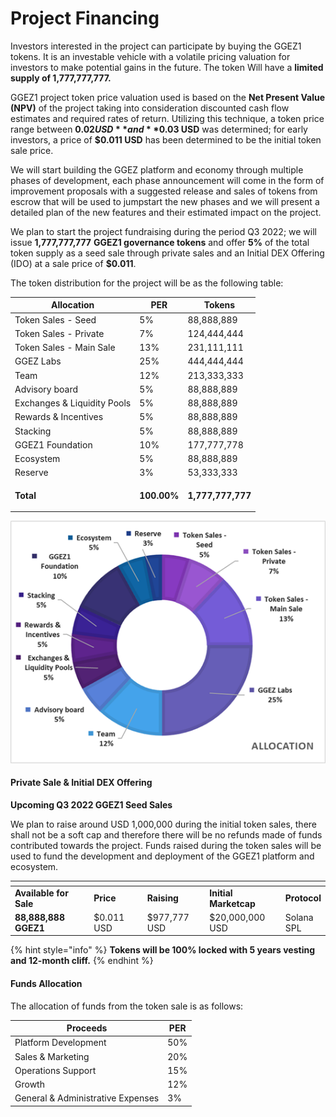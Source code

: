 # Project Financing

Investors interested in the project can participate by buying the GGEZ1 tokens. It is an investable vehicle with a volatile pricing valuation for investors to make potential gains in the future. The token Will have a **limited supply of 1,777,777,777.**

GGEZ1 project token price valuation used is based on the **Net Present Value (NPV)** of the project taking into consideration discounted cash flow estimates and required rates of return. Utilizing this technique, a token price range between **$0.02 USD** and **$0.03 USD** was determined; for early investors, a price of **$0.011 USD** has been determined to be the initial token sale price.

We will start building the GGEZ platform and economy through multiple phases of development, each phase announcement will come in the form of improvement proposals with a suggested release and sales of tokens from escrow that will be used to jumpstart the new phases and we will present a detailed plan of the new features and their estimated impact on the project.

We plan to start the project fundraising during the period Q3 2022; we will issue **1,777,777,777** **GGEZ1 governance tokens** and offer **5%** of the total token supply as a seed sale through private sales and an Initial DEX Offering (IDO) at a sale price of **$0.011**.



The token distribution for the project will be as the following table:

| **Allocation**              | **PER**                                         | **Tokens**                                             |
| --------------------------- | ----------------------------------------------- | ------------------------------------------------------ |
| Token Sales - Seed          | 5%                                              | 88,888,889                                             |
| Token Sales - Private       | 7%                                              | 124,444,444                                            |
| Token Sales - Main Sale     | 13%                                             | 231,111,111                                            |
| GGEZ Labs                   | 25%                                             | 444,444,444                                            |
|  Team                       | 12%                                             | 213,333,333                                            |
| Advisory board              | 5%                                              | 88,888,889                                             |
| Exchanges & Liquidity Pools | 5%                                              | 88,888,889                                             |
| Rewards & Incentives        | 5%                                              | 88,888,889                                             |
| Stacking                    | 5%                                              | 88,888,889                                             |
| GGEZ1 Foundation            | 10%                                             | 177,777,778                                            |
| Ecosystem                   | 5%                                              | 88,888,889                                             |
| Reserve                     | 3%                                              | 53,333,333                                             |
| **Total**                   | <p> </p><p><strong>100.00%</strong></p><p> </p> | <p> </p><p><strong>1,777,777,777</strong> </p><p> </p> |

![GGEZ1 Project tokens allocated to investors through the Private Sale, Founders, Team and Advisors are 100% locked with 5 years vesting and 12-month cliff.](<../.gitbook/assets/image (29).png>)

#### Private Sale & Initial DEX Offering

**Upcoming Q3 2022 GGEZ1 Seed Sales**

We plan to raise around USD 1,000,000 during the initial token sales, there shall not be a soft cap and therefore there will be no refunds made of funds contributed towards the project. Funds raised during the token sales will be used to fund the development and deployment of the GGEZ1 platform and ecosystem.

<table data-header-hidden><thead><tr><th width="226"></th><th width="150"></th><th width="150"></th><th width="172"></th><th></th></tr></thead><tbody><tr><td><strong>Available for Sale</strong></td><td><strong>Price</strong></td><td><strong>Raising</strong></td><td><strong>Initial Marketcap</strong></td><td><strong>Protocol</strong></td></tr><tr><td><strong>88,888,888 GGEZ1</strong></td><td>$0.011 USD</td><td>$977,777 USD</td><td>$20,000,000 USD</td><td>Solana SPL</td></tr></tbody></table>

{% hint style="info" %}
**Tokens will be 100% locked with 5 years vesting and 12-month cliff.**
{% endhint %}

#### Funds Allocation

The allocation of funds from the token sale is as follows:

| **Proceeds**                      | **PER** |
| --------------------------------- | ------- |
| Platform Development              | 50%     |
| Sales & Marketing                 | 20%     |
| Operations Support                | 15%     |
| Growth                            | 12%     |
| General & Administrative Expenses | 3%      |
